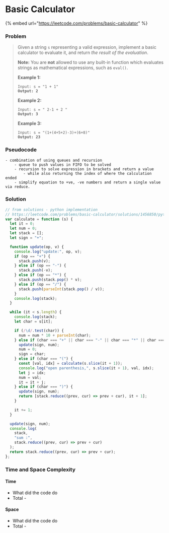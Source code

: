 # Basic Calculator

{% embed url="https://leetcode.com/problems/basic-calculator" %}

### Problem

> Given a string `s` representing a valid expression, implement a basic calculator to evaluate it, and return _the result of the evaluation_.
>
> **Note:** You are **not** allowed to use any built-in function which evaluates strings as mathematical expressions, such as `eval()`.
>
> &#x20;
>
> **Example 1:**
>
> <pre><code>Input: s = "1 + 1"
> <strong>Output: 2</strong></code></pre>
>
> **Example 2:**
>
> <pre><code>Input: s = " 2-1 + 2 "
> <strong>Output: 3</strong></code></pre>
>
> **Example 3:**
>
> <pre><code>Input: s = "(1+(4+5+2)-3)+(6+8)"
> <strong>Output: 23</strong></code></pre>

### Pseudocode

```
- combination of using queues and recursion
    - queue to push values in FIFO to be solved
    - recursion to solve expression in brackets and return a value
        - while also returning the index of where the calculation ended
    - simplify equation to +ve, -ve numbers and return a single value via reduce.
```

### Solution

```javascript
// from solutions - python implementation
// https://leetcode.com/problems/basic-calculator/solutions/1456850/python-basic-calculator-i-ii-iii-easy-solution-detailed-explanation/
var calculate = function (s) {
  let it = 0;
  let num = 0;
  let stack = [];
  let sign = "+";

  function update(op, v) {
    console.log("update:", op, v);
    if (op == "+") {
      stack.push(v);
    } else if (op == "-") {
      stack.push(-v);
    } else if (op == "*") {
      stack.push(stack.pop() * v);
    } else if (op == "/") {
      stack.push(parseInt(stack.pop() / v));
    }
    console.log(stack);
  }

  while (it < s.length) {
    console.log(stack);
    let char = s[it];

    if (/\d/.test(char)) {
      num = num * 10 + parseInt(char);
    } else if (char === "+" || char === "-" || char === "*" || char === "/") {
      update(sign, num);
      num = 0;
      sign = char;
    } else if (char === "(") {
      const [val, idx] = calculate(s.slice(it + 1));
      console.log("open parenthesis,", s.slice(it + 1), val, idx);
      let j = idx;
      num = val;
      it = it + j;
    } else if (char === ")") {
      update(sign, num);
      return [stack.reduce((prev, cur) => prev + cur), it + 1];
    }

    it += 1;
  }

  update(sign, num);
  console.log(
    stack,
    "sum :",
    stack.reduce((prev, cur) => prev + cur)
  );
  return stack.reduce((prev, cur) => prev + cur);
};

```

### Time and Space Complexity

#### Time

* What did the code do
* Total -

#### Space

* What did the code do
* Total -
